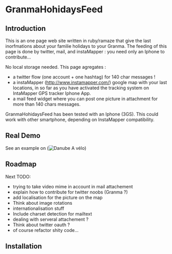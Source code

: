 GranmaHohidaysFeed
==================

Introduction
------------

This is an one page web site written in ruby/ramaze that give the last inorfmations about your familie holidays to your Granma.
The feeding of this page is done by twitter, mail, and instaMapper : you need only an Iphone to contribute...

No local storage needed. This page agregates :

* a twitter flow (one account + one hashtag) for 140 char messages !
* a instaMapper (http://www.instamapper.com/) google map with your last locations, in so far as you have activated the tracking system on IntaMapper GPS tracker Iphone App.
* a mail feed widget where you can post one picture in attachment for more than 140 chars messages.

GranmaHohidaysFeed has been tested with an Iphone (3GS). This could work with other smartphone, depending on InstaMapper compatibility.

Real Demo
---------

See an example on (![Danube A vélo](http://danubeavelo.famille-levallois.net))

Roadmap
-------

Next TODO:

* trying to take video mime in account in mail attachement     
* explain how to contribute for twitter noobs (Granma ?)
* add localisation for the picture on the map
* Think about image rotations
* internationalisation stuff
* Include charset detection for mailtext
* dealing with serveral attachement ?
* Think about twitter oauth ?
* of course refactor shity code...



Installation
------------